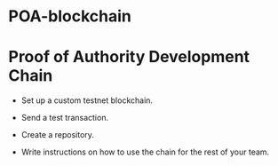 # POA-blockchain
# Proof of Authority Development Chain


* Set up a custom testnet blockchain.

* Send a test transaction.

* Create a repository.

* Write instructions on how to use the chain for the rest of your team.